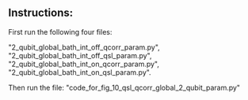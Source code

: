 ## Instructions: 
First run the following four files: 

"2_qubit_global_bath_int_off_qcorr_param.py",
"2_qubit_global_bath_int_off_qsl_param.py",
"2_qubit_global_bath_int_on_qcorr_param.py",
"2_qubit_global_bath_int_on_qsl_param.py".

Then run the file: "code_for_fig_10_qsl_qcorr_global_2_qubit_param.py"
